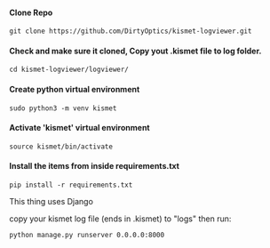 #### Clone Repo
```
git clone https://github.com/DirtyOptics/kismet-logviewer.git
```

#### Check and make sure it cloned, Copy yout .kismet file to log folder.
```
cd kismet-logviewer/logviewer/
```

#### Create python virtual environment
```
sudo python3 -m venv kismet
```

#### Activate 'kismet' virtual environment
```
source kismet/bin/activate
```

#### Install the items from inside requirements.txt
```
pip install -r requirements.txt
```







This thing uses Django

copy your kismet log file (ends in .kismet) to "logs" then run:

```
python manage.py runserver 0.0.0.0:8000
```

